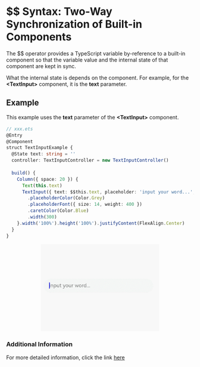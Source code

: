 # $$ Syntax: Two-Way Synchronization of Built-in Components


The $$ operator provides a TypeScript variable by-reference to a built-in component so that the variable value and the internal state of that component are kept in sync.


What the internal state is depends on the component. For example, for the **\<TextInput>** component, it is the **text** parameter.

## Example

This example uses the **text** parameter of the **\<TextInput>** component.


```ts
// xxx.ets
@Entry
@Component
struct TextInputExample {
  @State text: string = ''
  controller: TextInputController = new TextInputController()

  build() {
    Column({ space: 20 }) {
      Text(this.text)
      TextInput({ text: $$this.text, placeholder: 'input your word...', controller: this.controller })
        .placeholderColor(Color.Grey)
        .placeholderFont({ size: 14, weight: 400 })
        .caretColor(Color.Blue)
        .width(300)
    }.width('100%').height('100%').justifyContent(FlexAlign.Center)
  }
}
```
<div style="text-align:center">
    <img src='/application-development/image-basic/v10.gif'>
</div>

### Additional Information
For more detailed information, click the link [here](https://github.com/eclipse-oniro-mirrors/docs/blob/OpenHarmony-4.1-Release/en/application-dev/quick-start/arkts-two-way-sync.md)